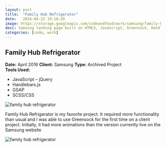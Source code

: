 ```yaml
---
layout: post
title:  "Family Hub Refrigerator"
date:   2016-04-22 19:18:20
image: https://storage.googleapis.com/codeandfood/work/samsung/family-hub-refrigerator/family-hub-refrigerator-thumb.png
desc: Samsung landing page built on HTML5, JavaScript, Greensock, Handlebars.js, SCSS, Gulp.
categories: [code, work]
---
```


<div class="project-description">
	<h2>Family Hub Refrigerator</h2>
	<div class="desc">
		<span><strong>Date:</strong> April 2016</span>
		<span><strong>Client:</strong> Samsung</span>
		<span><strong>Type:</strong> Archived Project</span>
	</div>
	<div class="desc">
		<span><strong>Tools Used:</strong></span>
		<ul>
			<li>JavaScript &ndash; jQuery</li>
			<li>Handlebars.js</li>
			<li>GSAP</li>
			<li>SCSS/CSS</li>
		</ul>
	</div>
</div>



<div class="project-image">
	<img src="https://storage.googleapis.com/codeandfood/work/samsung/family-hub-refrigerator/family-hub-refrigerator.png" alt="family hub refrigerator" />
</div>

<p>Family Hub Refrigerator is my favorite project. It required more functionality than usual and I was able to use Greensock for the first time on a client project. Initially, it had more animations than the version currently live on the Samsung website</p>

<div class="project-image">
	<img src="https://storage.googleapis.com/codeandfood/work/samsung/family-hub-refrigerator/connection-video.gif" alt="family hub refrigerator" />
</div>